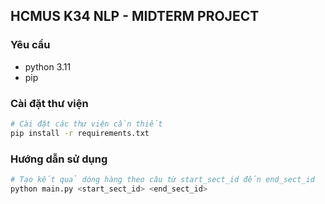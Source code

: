 ## HCMUS K34 NLP - MIDTERM PROJECT

### Yêu cầu

- python 3.11
- pip 


### Cài đặt thư viện

```bash
# Cài đặt các thư viện cần thiết
pip install -r requirements.txt
```


### Hướng dẫn sử dụng

```bash
# Tạo kết quả dóng hàng theo câu từ start_sect_id đến end_sect_id
python main.py <start_sect_id> <end_sect_id>
```